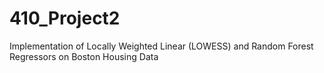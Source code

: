 # 410_Project2
Implementation of Locally Weighted Linear (LOWESS) and Random Forest Regressors on Boston Housing Data
